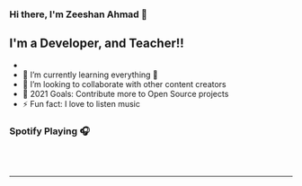 ### Hi there, I'm Zeeshan Ahmad 👋

## I'm a Developer, and Teacher!!

-
- 🌱 I’m currently learning everything 🤣
- 👯 I’m looking to collaborate with other content creators
- 🥅 2021 Goals: Contribute more to Open Source projects
- ⚡ Fun fact: I love to listen music

### Spotify Playing 🎧

<br />
<br />

---

[youtube]: https://www.youtube.com/channel/UC-ifIXWvMa8dIm0wnhdarYA
[linkedin]: https://linkedin.com/in/zeeshanmca
[jsplaylist]: https://www.youtube.com/watch?v=Lc0lHLUc7U0&list=PLW-A4T7u14N9l4E1dfAD-5JHw7KqHjekQ&ab_channel=zeeshanAhmadzeeshanAhmad
[reactplaylist]: https://www.youtube.com/watch?v=iqOApXLAc9Q&list=PLW-A4T7u14N_vPalgwtBSxBc-STcY8rz4&ab_channel=zeeshanAhmadzeeshanAhmad
